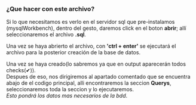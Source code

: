 ### ¿Que hacer con este archivo?

Si lo que necesitamos es verlo en el servidor sql que pre-instalamos (mysqlWorkbench),
dentro del gesto, daremos click en el boton **abrir**; allí seleccionaremos el archivo **.sql**.

 Una vez se haya abrierto el archivo, con __'ctrl + enter'__ se ejecutará el archivo para la posterior creación de la base de datos.

 Una vez se haya creado(lo sabremos ya que en output aparecerán todos checks(✔)).\
 Despues de eso, nos dirigiremos al apartado comentado que se encuentra abajo de el codigo principal, alli encontraremos la seccion **Querys**, seleccionaremos toda la seccion y lo ejecutaremos.\
  _Esto pondrá los datos mas necesarios de la bdd_.